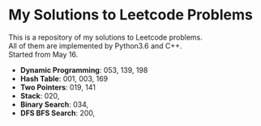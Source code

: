 My Solutions to Leetcode Problems
====
This is a repository of my solutions to Leetcode problems.  
All of them are implemented by Python3.6 and C++.  
Started from May 16.

- **Dynamic Programming**: 053, 139, 198
- **Hash Table**: 001, 003, 169
- **Two Pointers**: 019, 141
- **Stack**: 020,
- **Binary Search**: 034, 
- **DFS BFS Search**: 200,
